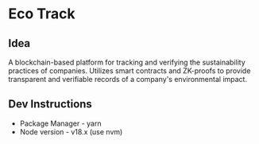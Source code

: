 # Eco Track

## Idea

A blockchain-based platform for tracking and verifying the sustainability practices of companies.
Utilizes smart contracts and ZK-proofs to provide transparent and verifiable records of a company's
environmental impact.

## Dev Instructions

- Package Manager - yarn
- Node version - v18.x (use nvm)
